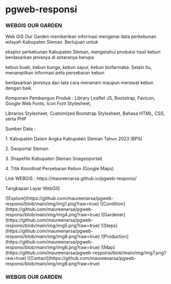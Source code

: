# pgweb-responsi

<h3>WEBGIS OUR GARDEN</h3>
<p>Web GIS Our Garden memberikan informasi mengenai data perkebunan wilayah Kabupaten Sleman. Bertujuan untuk</p> <p>eksplor perkebunan Kabupaten Sleman, mengetahui produksi hasil kebun berdasarkan jenisnya di antaranya berupa</p>
<p>kebun buah, kebun bunga, kebun sayur, kebun biofarmaka. Selain itu, menampilkan informasi peta persebaran kebun<p>
<p>berdasarkan jenisnya dan tata cara menanam maupun merawat kebun dengan baik.</p>

<p>Komponen Pembangun Produk : Library Leaflet JS, Bootstrap, Favicon, Google Web Fonts, Icon Font Stylesheet,</p> <p>Libraries Stylesheet, Customized Bootstrap Stylesheet, Bahasa HTML, CSS, serta PHP</p>
<p>Sumber Data               : </p>
<p>1. Kabupaten Dalam Angka Kabupaten Sleman Tahun 2023 (BPS)</p>
<p>                            2. Geoportal Sleman</p>
<p>                            3. Shapefile Kabupaten Sleman (Inageoportal)</p>
<p>                            4. Titik Koordinat Persebaran Kebun (Google Maps)</p>
<p>Link WEBGIS               : https://maureenarsa.github.io/pgweb-responsi/</p>

<p>Tangkapan Layar WebGIS</p>
![Explore](https://github.com/maureenarsa/pgweb-responsi/blob/main/img/img1.png?raw=true)
![Condition](https://github.com/maureenarsa/pgweb-responsi/blob/main/img/img4.png?raw=true)
![Gardener](https://github.com/maureenarsa/pgweb-responsi/blob/main/img/img5.png?raw=true)
![Steps](https://github.com/maureenarsa/pgweb-responsi/blob/main/img/img8.png?raw=true)
![Production](https://github.com/maureenarsa/pgweb-responsi/blob/main/img/img6.png?raw=true)
![Map](https://github.com/maureenarsa/pgweb-responsi/blob/main/img/img7.png?raw=true)
![Contact](https://github.com/maureenarsa/pgweb-responsi/blob/main/img/img9.png?raw=true)
<h3>WEBGIS OUR GARDEN</h3>
